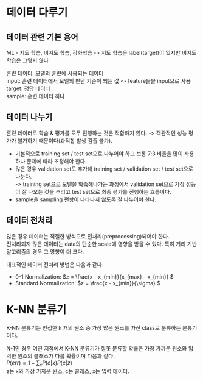 # 데이터 다루기
## 데이터 관련 기본 용어

ML - 지도 학습, 비지도 학습, 강화학습 -> 지도 학습은 label(target)이 있지만 비지도 학습은 그렇지 않다

훈련 데이터: 모델의 훈련에 사용되는 데이터  
input: 훈련 데이터에서 모델의 판단 기준이 되는 값 <- feature들을 input으로 사용  
target: 정답 데이터  
sample: 훈련 데이터 하나

## 데이터 나누기

훈련 데이터로 학습 & 평가를 모두 진행하는 것은 적합하지 않다. -> 객관적인 성능 평가가 불가하기 때문이다(과적합 발생 검출 불가).  
- 기본적으로 training set / test set으로 나누어야 하고 보통 7:3 비율을 많이 사용하나 문제에 따라 조정해야 한다.  
- 많은 경우 validation set도 추가해 training set / validation set / test set으로 나눈다.  
-> training set으로 모델을 학습해나가는 과정에서 validation set으로 가장 성능이 잘 나오는 것을 추리고 test set으로 최종 평가를 진행하는 흐름이다.
- sample을 sampling 편향이 나타나지 않도록 잘 나누어야 한다.

## 데이터 전처리

많은 경우 데이터는 적절한 방식으로 전처리(preprocessing)되어야 햔다.  
전처리되지 않은 데이터는 data의 단순한 scale에 영향을 받을 수 있다. 특히 거리 기반 알고리즘의 경우 그 영향이 더 크다.

대표적인 데이터 전처리 방법은 다음과 같다.
- 0-1 Normalization: $z = \frac{x - x_{min}}{x_{max} - x_{min}} $
- Standard Normalization: $z = \frac{x - x_{min}}{\sigma} $

# K-NN 분류기
K-NN 분류기는 인접한 k 개의 원소 중 가장 많은 원소를 가진 class로 분류하는 분류기이다.

N-1인 경우 어떤 지점에서 K-NN 분류기가 잘못 분류할 확률은 가장 가까운 원소와 입력한 원소의 클래스가 다를 확률이며 다음과 같다.  
$P(err) = 1 - \sum_{c}{P(c|x)P(c|z)}$  
z는 x와 가장 가까운 원소, c는 클래스, x는 입력 데이터.
